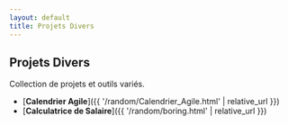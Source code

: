 ```yaml
---
layout: default
title: Projets Divers
---
```


## Projets Divers

Collection de projets et outils variés.

* [**Calendrier Agile**]({{ '/random/Calendrier_Agile.html' | relative_url }})
* [**Calculatrice de Salaire**]({{ '/random/boring.html' | relative_url }})
